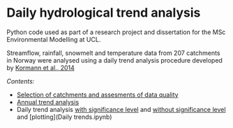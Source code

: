 # Daily hydrological trend analysis

Python code used as part of a research project and dissertation for the MSc Environmental Modelling at UCL.

Streamflow, rainfall, snowmelt and temperature data from 207 catchments in Norway were analysed using a daily trend analysis procedure developed by [Kormann et al., 2014](https://doi.org/10.2166/wcc.2014.099)

*Contents:* 
* [Selection of catchments and assesments of data quality](Catchment-selection.ipynb)
* [Annual trend analysis](Annual-trends.ipynb)
* Daily trend analysis [with significance level](runTrendAnalysis.py) and [without significance level](runTrendMagnitude.py) and [plotting](Daily trends.ipynb)
